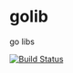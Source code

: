 # golib
go libs

<a href="https://travis-ci.org/goapt/golib"><img src="https://travis-ci.org/goapt/golib.svg" alt="Build Status"></a>
